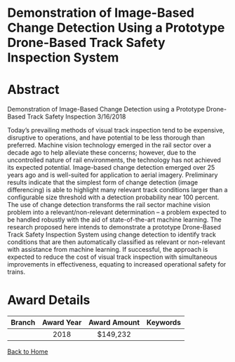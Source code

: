 
Demonstration of Image-Based Change Detection Using a Prototype Drone-Based Track Safety Inspection System
==========================================================================================================

# Abstract


Demonstration of Image-Based Change Detection using a Prototype Drone-Based Track Safety Inspection   3/16/2018

Today’s prevailing methods of visual track inspection tend to be expensive, disruptive to operations, and have potential to be less thorough than preferred.  Machine vision technology emerged in the rail sector over a decade ago to help alleviate these concerns; however, due to the uncontrolled nature of rail environments, the technology has not achieved its expected potential. Image-based change detection emerged over 25 years ago and is well-suited for application to aerial imagery. Preliminary results indicate that the simplest form of change detection (image differencing) is able to highlight many relevant track conditions larger than a configurable size threshold with a detection probability near 100 percent.  The use of change detection transforms the rail sector machine vision problem into a relevant/non-relevant determination – a problem expected to be handled robustly with the aid of state-of-the-art machine learning.  The research proposed here intends to demonstrate a prototype Drone-Based Track Safety Inspection System using change detection to identify track conditions that are then automatically classified as relevant or non-relevant with assistance from machine learning.  If successful, the approach is expected to reduce the cost of visual track inspection with simultaneous improvements in effectiveness, equating to increased operational safety for trains.  

# Award Details

|Branch|Award Year|Award Amount|Keywords|
| :---: | :---: | :---: | :---: |
||2018|$149,232||
  
  


[Back to Home](https://github.com/chrischow/dod_sbir_awards/JT/#392)